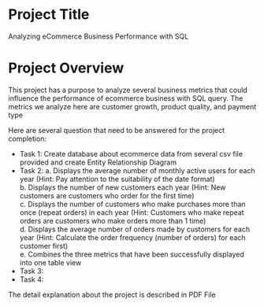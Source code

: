 # Project Title
Analyzing eCommerce Business Performance with SQL

# Project Overview
This project has a purpose to analyze several business metrics that could influence the performance of ecommerce business with SQL query. The metrics we analyze here are customer growth, product quality, and payment type  

Here are several question that need to be answered for the project completion:

- Task 1: Create database about ecommerce data from several csv file provided and create Entity Relationship Diagram
- Task 2: 
a. Displays the average number of monthly active users for each year (Hint: Pay attention to the suitability of the date format) <br>
b. Displays the number of new customers each year (Hint: New customers are customers who order for the first time) <br>
c. Displays the number of customers who make purchases more than once (repeat orders) in each year (Hint: Customers who make repeat orders are customers who make orders more than 1 time) <br>
d. Displays the average number of orders made by customers for each year (Hint: Calculate the order frequency (number of orders) for each customer first) <br>
e. Combines the three metrics that have been successfully displayed into one table view <br>
- Task 3: 
- Task 4: 

The detail explanation about the project is described in PDF File
